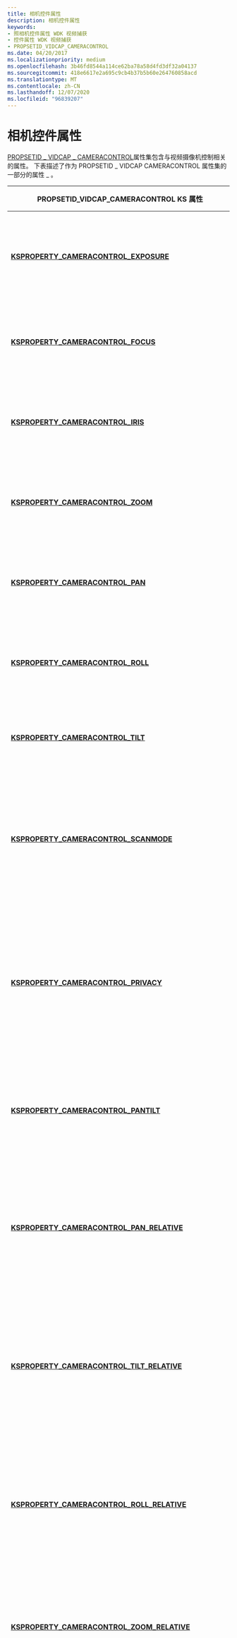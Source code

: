 ```yaml
---
title: 相机控件属性
description: 相机控件属性
keywords:
- 照相机控件属性 WDK 视频捕获
- 控件属性 WDK 视频捕获
- PROPSETID_VIDCAP_CAMERACONTROL
ms.date: 04/20/2017
ms.localizationpriority: medium
ms.openlocfilehash: 3b46fd8544a114ce62ba78a58d4fd3df32a04137
ms.sourcegitcommit: 418e6617e2a695c9cb4b37b5b60e264760858acd
ms.translationtype: MT
ms.contentlocale: zh-CN
ms.lasthandoff: 12/07/2020
ms.locfileid: "96839207"
---
```

# <a name="camera-control-properties"></a>相机控件属性


[PROPSETID \_ VIDCAP \_ CAMERACONTROL](./propsetid-vidcap-cameracontrol.md)属性集包含与视频摄像机控制相关的属性。 下表描述了作为 PROPSETID \_ VIDCAP CAMERACONTROL 属性集的一部分的属性 \_ 。

<table>
<colgroup>
<col width="50%" />
<col width="50%" />
</colgroup>
<thead>
<tr class="header">
<th>PROPSETID_VIDCAP_CAMERACONTROL KS 属性</th>
<th>属性说明</th>
</tr>
</thead>
<tbody>
<tr class="odd">
<td><p><a href="/windows-hardware/drivers/stream/ksproperty-cameracontrol-exposure" data-raw-source="[&lt;strong&gt;KSPROPERTY_CAMERACONTROL_EXPOSURE&lt;/strong&gt;](./ksproperty-cameracontrol-exposure.md)"><strong>KSPROPERTY_CAMERACONTROL_EXPOSURE</strong></a></p></td>
<td><p>控制照相机的数字曝光时间。</p></td>
</tr>
<tr class="even">
<td><p><a href="/windows-hardware/drivers/stream/ksproperty-cameracontrol-focus" data-raw-source="[&lt;strong&gt;KSPROPERTY_CAMERACONTROL_FOCUS&lt;/strong&gt;](./ksproperty-cameracontrol-focus.md)"><strong>KSPROPERTY_CAMERACONTROL_FOCUS</strong></a></p></td>
<td><p>控制照相机的焦点设置。</p></td>
</tr>
<tr class="odd">
<td><p><a href="/windows-hardware/drivers/stream/ksproperty-cameracontrol-iris" data-raw-source="[&lt;strong&gt;KSPROPERTY_CAMERACONTROL_IRIS&lt;/strong&gt;](./ksproperty-cameracontrol-iris.md)"><strong>KSPROPERTY_CAMERACONTROL_IRIS</strong></a></p></td>
<td><p>控制照相机的口径设置。</p></td>
</tr>
<tr class="even">
<td><p><a href="/windows-hardware/drivers/stream/ksproperty-cameracontrol-zoom" data-raw-source="[&lt;strong&gt;KSPROPERTY_CAMERACONTROL_ZOOM&lt;/strong&gt;](./ksproperty-cameracontrol-zoom.md)"><strong>KSPROPERTY_CAMERACONTROL_ZOOM</strong></a></p></td>
<td><p>控制照相机的缩放设置。</p></td>
</tr>
<tr class="odd">
<td><p><a href="/windows-hardware/drivers/stream/ksproperty-cameracontrol-pan" data-raw-source="[&lt;strong&gt;KSPROPERTY_CAMERACONTROL_PAN&lt;/strong&gt;](./ksproperty-cameracontrol-pan.md)"><strong>KSPROPERTY_CAMERACONTROL_PAN</strong></a></p></td>
<td><p>控制照相机的平移设置。</p></td>
</tr>
<tr class="even">
<td><p><a href="/windows-hardware/drivers/stream/ksproperty-cameracontrol-roll" data-raw-source="[&lt;strong&gt;KSPROPERTY_CAMERACONTROL_ROLL&lt;/strong&gt;](./ksproperty-cameracontrol-roll.md)"><strong>KSPROPERTY_CAMERACONTROL_ROLL</strong></a></p></td>
<td><p>控制照相机的滚动设置。</p></td>
</tr>
<tr class="odd">
<td><p><a href="/windows-hardware/drivers/stream/ksproperty-cameracontrol-tilt" data-raw-source="[&lt;strong&gt;KSPROPERTY_CAMERACONTROL_TILT&lt;/strong&gt;](./ksproperty-cameracontrol-tilt.md)"><strong>KSPROPERTY_CAMERACONTROL_TILT</strong></a></p></td>
<td><p>控制相机的倾斜设置。</p></td>
</tr>
<tr class="even">
<td><p><a href="/windows-hardware/drivers/stream/ksproperty-cameracontrol-scanmode" data-raw-source="[&lt;strong&gt;KSPROPERTY_CAMERACONTROL_SCANMODE&lt;/strong&gt;](./ksproperty-cameracontrol-scanmode.md)"><strong>KSPROPERTY_CAMERACONTROL_SCANMODE</strong></a></p></td>
<td><p>控制相机传感器的扫描模式，如交错或非交错。</p></td>
</tr>
<tr class="odd">
<td><p><a href="/windows-hardware/drivers/stream/ksproperty-cameracontrol-privacy" data-raw-source="[&lt;strong&gt;KSPROPERTY_CAMERACONTROL_PRIVACY&lt;/strong&gt;](./ksproperty-cameracontrol-privacy.md)"><strong>KSPROPERTY_CAMERACONTROL_PRIVACY</strong></a></p></td>
<td><p>控制相机传感器是否应捕获视频，或阻止其捕获视频。</p></td>
</tr>
<tr class="even">
<td><p><a href="/windows-hardware/drivers/stream/ksproperty-cameracontrol-pantilt" data-raw-source="[&lt;strong&gt;KSPROPERTY_CAMERACONTROL_PANTILT&lt;/strong&gt;](./ksproperty-cameracontrol-pantilt.md)"><strong>KSPROPERTY_CAMERACONTROL_PANTILT</strong></a></p></td>
<td><p>控制相机的绝对平移和倾斜设置。</p></td>
</tr>
<tr class="odd">
<td><p><a href="/windows-hardware/drivers/stream/ksproperty-cameracontrol-pan-relative" data-raw-source="[&lt;strong&gt;KSPROPERTY_CAMERACONTROL_PAN_RELATIVE&lt;/strong&gt;](./ksproperty-cameracontrol-pan-relative.md)"><strong>KSPROPERTY_CAMERACONTROL_PAN_RELATIVE</strong></a></p></td>
<td><p>控制照相机相对于其当前值的垂直轴的相对旋转。</p></td>
</tr>
<tr class="even">
<td><p><a href="/windows-hardware/drivers/stream/ksproperty-cameracontrol-tilt-relative" data-raw-source="[&lt;strong&gt;KSPROPERTY_CAMERACONTROL_TILT_RELATIVE&lt;/strong&gt;](./ksproperty-cameracontrol-tilt-relative.md)"><strong>KSPROPERTY_CAMERACONTROL_TILT_RELATIVE</strong></a></p></td>
<td><p>控制照相机相对于其当前位置的水平轴的相对旋转。</p></td>
</tr>
<tr class="odd">
<td><p><a href="/windows-hardware/drivers/stream/ksproperty-cameracontrol-roll-relative" data-raw-source="[&lt;strong&gt;KSPROPERTY_CAMERACONTROL_ROLL_RELATIVE&lt;/strong&gt;](./ksproperty-cameracontrol-roll-relative.md)"><strong>KSPROPERTY_CAMERACONTROL_ROLL_RELATIVE</strong></a></p></td>
<td><p>控制照相机相对于图像查看轴当前值的相对旋转。</p></td>
</tr>
<tr class="even">
<td><p><a href="/windows-hardware/drivers/stream/ksproperty-cameracontrol-zoom-relative" data-raw-source="[&lt;strong&gt;KSPROPERTY_CAMERACONTROL_ZOOM_RELATIVE&lt;/strong&gt;](./ksproperty-cameracontrol-zoom-relative.md)"><strong>KSPROPERTY_CAMERACONTROL_ZOOM_RELATIVE</strong></a></p></td>
<td><p>控制照相机的当前值的相对缩放设置。</p></td>
</tr>
<tr class="odd">
<td><p><a href="/windows-hardware/drivers/stream/ksproperty-cameracontrol-exposure-relative" data-raw-source="[&lt;strong&gt;KSPROPERTY_CAMERACONTROL_EXPOSURE_RELATIVE&lt;/strong&gt;](./ksproperty-cameracontrol-exposure-relative.md)"><strong>KSPROPERTY_CAMERACONTROL_EXPOSURE_RELATIVE</strong></a></p></td>
<td><p>从相机的当前值控制相机的相对快门速度。</p></td>
</tr>
<tr class="even">
<td><p><a href="/windows-hardware/drivers/stream/ksproperty-cameracontrol-iris-relative" data-raw-source="[&lt;strong&gt;KSPROPERTY_CAMERACONTROL_IRIS_RELATIVE&lt;/strong&gt;](./ksproperty-cameracontrol-iris-relative.md)"><strong>KSPROPERTY_CAMERACONTROL_IRIS_RELATIVE</strong></a></p></td>
<td><p>指定相机的当前值中的相对孔径设置。</p></td>
</tr>
<tr class="odd">
<td><p><a href="/windows-hardware/drivers/stream/ksproperty-cameracontrol-focus-relative" data-raw-source="[&lt;strong&gt;KSPROPERTY_CAMERACONTROL_FOCUS_RELATIVE&lt;/strong&gt;](./ksproperty-cameracontrol-focus-relative.md)"><strong>KSPROPERTY_CAMERACONTROL_FOCUS_RELATIVE</strong></a></p></td>
<td><p>控制照相机的当前值的相对焦点设置。</p></td>
</tr>
<tr class="even">
<td><p><a href="/windows-hardware/drivers/stream/ksproperty-cameracontrol-pantilt-relative" data-raw-source="[&lt;strong&gt;KSPROPERTY_CAMERACONTROL_PANTILT_RELATIVE&lt;/strong&gt;](./ksproperty-cameracontrol-pantilt-relative.md)"><strong>KSPROPERTY_CAMERACONTROL_PANTILT_RELATIVE</strong></a></p></td>
<td><p>从相机的当前值控制相机的相对平移和倾斜设置。</p></td>
</tr>
<tr class="odd">
<td><p><a href="/windows-hardware/drivers/stream/ksproperty-cameracontrol-focal-length" data-raw-source="[&lt;strong&gt;KSPROPERTY_CAMERACONTROL_FOCAL_LENGTH&lt;/strong&gt;](./ksproperty-cameracontrol-focal-length.md)"><strong>KSPROPERTY_CAMERACONTROL_FOCAL_LENGTH</strong></a></p></td>
<td><p>指定相机的焦距。</p></td>
</tr>
<tr class="even">
<td><p><a href="/windows-hardware/drivers/stream/ksproperty-cameracontrol-auto-exposure-priority" data-raw-source="[&lt;strong&gt;KSPROPERTY_CAMERACONTROL_AUTO_EXPOSURE_PRIORITY&lt;/strong&gt;](./ksproperty-cameracontrol-auto-exposure-priority.md)"><strong>KSPROPERTY_CAMERACONTROL_AUTO_EXPOSURE_PRIORITY</strong></a></p></td>
<td><p>指定设备是否可以动态地改变帧速率。</p></td>
</tr>
</tbody>
</table>

 

## <a name="windows-8-extended-camera-control-properties"></a>Windows 8 扩展相机控制属性


从 Windows 8 开始，用户模式客户端支持使用这些附加属性来获取或设置照相机的控制设置。 有关详细信息，请参阅 [扩展相机控制属性](extended-camera-control-properties.md) 和 [如何实现扩展相机控制属性](how-to-implement-extended-camera-control-properties.md)。

| PROPSETID \_ VIDCAP \_ CAMERACONTROL KS 属性                                                                                           | 属性说明                                                                                                  |
|------------------------------------------------------------------------------------------------------------------------------------------|-----------------------------------------------------------------------------------------------------------------------|
| [**KSPROPERTY \_ CAMERACONTROL \_ FLASH \_ 属性**](./ksproperty-cameracontrol-flash-property.md)                                         | 用户模式客户端可以选择使用此属性来获取或设置照相机的 flash 控件特征。                |
| [**KSPROPERTY \_ CAMERACONTROL \_ IMAGE \_ 引脚 \_ 功能 \_ 属性**](./ksproperty-cameracontrol-image-pin-capability-property.md)         | 用户模式客户端使用此属性来确定照相机的图像 pin 和记录 pin 是否互相排斥。 |
| [**KSPROPERTY \_ CAMERACONTROL \_ \_ \_ 感兴趣的区域 \_ 属性**](./ksproperty-cameracontrol-region-of-interest-property.md)             | 用户模式客户端可以选择使用此属性来获取或设置相机的感兴趣的区域。           |
| [**KSPROPERTY \_ CAMERACONTROL \_ 视频 \_ 稳定 \_ 模式 \_ 属性**](./ksproperty-cameracontrol-video-stabilization-mode-property.md) | 用户模式客户端可以选择使用此属性来获取或设置照相机的视频抖动特征。          |

 

## <a name="windows-81-extended-camera-control-properties"></a><a href="" id="win8-1-extended-props"></a>Windows 8.1 扩展相机控制属性


从 Windows 8.1 开始， [KSPROPERTYSETID \_ ExtendedCameraControl](./kspropertysetid-extendedcameracontrol.md) 属性集为相机照片顺序提供附加控件。 有关如何实现这些控件的详细信息，请参阅以下主题：

-   [扩展的相机控件属性](extended-camera-control-properties.md)
-   [如何实现扩展的相机控件属性](how-to-implement-extended-camera-control-properties.md)
-   [扩展的相机控件有效负载](extended-camera-control-payloads.md)
-   [照片序列模式](photo-sequence-mode.md)

